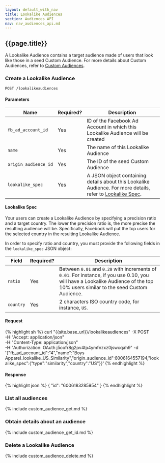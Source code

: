 ```yaml
---
layout: default_with_nav
title: Lookalike Audiences
section: Audiences API
nav: nav_audiences_api.md
---
```


## {{page.title}}
A Lookalike Audience contains a target audience made of users that look like those in a seed Custom Audience. For more details about Custom Audiences, refer to [Custom Audiences](/api/audiences/custom_audiences.html).

### Create a Lookalike Audience

`POST /lookalikeaudiences`

#### Parameters

Name | Required? | Description |
-----|-----------|-------------|
`fb_ad_account_id` | Yes | ID of the Facebook Ad Account in which this Lookalike Audience will be created |
`name` | Yes | The name of this Lookalike Audience |
`origin_audience_id` | Yes | The ID of the seed Custom Audience |
`lookalike_spec` | Yes | A JSON object containing details about this Lookalike Audience. For more details, refer to [Lookalike Spec](#lookalike_spec). |

#### Lookalike Spec
Your users can create a Lookalike Audience by specifying a precision ratio and a target country. The lower the precision ratio is, the more precise the resulting audience will be. Specifically, Facebook will put the top users for the selected country in the resulting Lookalike Audience.

In order to specify ratio and country, you must provide the following fields in the `lookalike_spec` JSON object:

Field | Required? | Description |
------|-----------|-------------|
`ratio` | Yes | Between `0.01` and `0.20` with increments of `0.01`. For instance, if you use 0.10, you will have a Lookalike Audience of the top 10% users similar to the seed Custom Audience. |
`country` | Yes | 2 characters ISO country code, for instance, `US`. |

#### Request
{% highlight sh %}
curl "{{site.base_url}}/lookalikeaudiences" -X POST \
  -H "Accept: application/json" \
  -H "Content-Type: application/json" \
  -H "Authorization: OAuth j5oofr8g2pv4tp4ymfnzxz0jswcqah9" -d '{"fb_ad_account_id":"4","name":"Boys Apparel_lookalike_US_Similarity","origin_audience_id":6006164557194,"lookalike_spec":{"type":"similarity","country":"US"}}'
{% endhighlight %}

#### Response
{% highlight json %}
{
  "id": "6006183285954"
}
{% endhighlight %}

### List all audiences
{% include custom_audience_get.md %}

### Obtain details about an audience
{% include custom_audience_get_id.md %}

### Delete a Lookalike Audience
{% include custom_audience_delete.md %}
